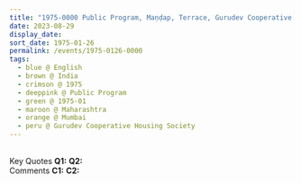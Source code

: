 ```yaml
---
title: "1975-0000 Public Program, Maṇḍap, Terrace, Gurudev Cooperative Housing Society, Prabhadevi Sea Face, Mumbai, Maharashtra, India"
date: 2023-08-29
display_date: 
sort_date: 1975-01-26
permalink: /events/1975-0126-0000
tags:
  - blue @ English
  - brown @ India
  - crimson @ 1975
  - deeppink @ Public Program
  - green @ 1975-01
  - maroon @ Maharashtra
  - orange @ Mumbai
  - peru @ Gurudev Cooperative Housing Society
---
```


<br>

<wave-list>
  <list-title color="DarkSeaGreen" width="55">Key Quotes</list-title>
  <list-item color="BlanchedAlmond" width="280"><b>Q1:</b> <i></i></list-item>
  <list-item color="Lavender" width="280"><b>Q2:</b> <i></i></list-item>
</wave-list>

<br>

<wave-list>
  <list-title color="DarkSeaGreen" width="55">Comments</list-title>
  <list-item color="BlanchedAlmond" width="280"><b>C1:</b> <i></i></list-item>
  <list-item color="Lavender" width="280"><b>C2:</b> <i></i></list-item>
</wave-list>